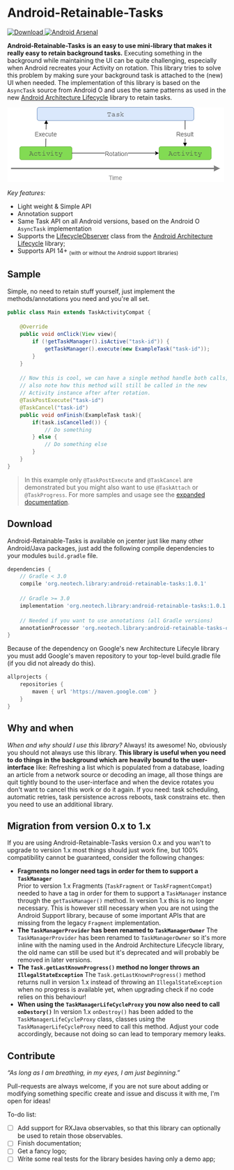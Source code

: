# Android-Retainable-Tasks
[ ![Download](https://api.bintray.com/packages/rolf-smit/maven/android-retainable-tasks/images/download.svg) ](https://bintray.com/rolf-smit/maven/android-retainable-tasks/_latestVersion)
[![Android Arsenal](https://img.shields.io/badge/Android%20Arsenal-Android%20Retainable%20Tasks-brightgreen.svg?style=flat)](http://android-arsenal.com/details/1/3236)

**Android-Retainable-Tasks is an easy to use mini-library that makes it really easy to retain background tasks.** Executing something in the background while maintaining the UI can be quite challenging, especially when Android recreates your Activity on rotation. This library tries to solve this problem by making sure your background task is attached to the (new) UI when needed. The implementation of this library is based on the `AsyncTask` source from Android O and uses the same patterns as used in the new [Android Architecture Lifecycle](https://developer.android.com/reference/android/arch/lifecycle/Lifecycle.html) library to retain tasks. 

![Android Retainable Tasks](resources/function-illustration.png)

*Key features:*

 - Light weight & Simple API
 - Annotation support
 - Same Task API on all Android versions, based on the Android O `AsyncTask` implementation
 - Supports the [LifecycleObserver](https://developer.android.com/reference/android/arch/lifecycle/LifecycleObserver.html) class from the [Android Architecture Lifecycle](https://developer.android.com/reference/android/arch/lifecycle/Lifecycle.html) library;
 - Supports API 14+ <sub>(with or without the Android support libraries)</sub>

## Sample
Simple, no need to retain stuff yourself, just implement the methods/annotations you need and you're
all set.

```java
public class Main extends TaskActivityCompat {
    
    @Override
    public void onClick(View view){
        if (!getTaskManager().isActive("task-id")) {
            getTaskManager().execute(new ExampleTask("task-id"));
        }
    }
    
    // Now this is cool, we can have a single method handle both calls,
    // also note how this method will still be called in the new
    // Activity instance after after rotation.
    @TaskPostExecute("task-id")
    @TaskCancel("task-id")
    public void onFinish(ExampleTask task){
        if(task.isCancelled()) {
            // Do something
        } else {
            // Do something else
        }
    }
}
```

>In this example only `@TaskPostExecute` and `@TaskCancel` are demonstrated but you might also
 want to use `@TaskAttach` or `@TaskProgress`. For more samples and usage see the [expanded documentation](DOCUMENTATION.md).

## Download

Android-Retainable-Tasks is available on jcenter just like many other Android/Java packages, just add the following compile dependencies to your modules `build.gradle` file.

```groovy
dependencies {
    // Gradle < 3.0
    compile 'org.neotech.library:android-retainable-tasks:1.0.1'
    
    // Gradle >= 3.0
    implementation 'org.neotech.library:android-retainable-tasks:1.0.1'
    
    // Needed if you want to use annotations (all Gradle versions)
    annotationProcessor 'org.neotech.library:android-retainable-tasks-compiler:1.0.1'
}
```

Because of the dependency on Google's new Architecture Lifecyle library you must add Google's maven repository to your top-level build.gradle file (if you did not already do this).
```groovy
allprojects {
    repositories {
        maven { url 'https://maven.google.com' }
    }
}
```

## Why and when

*When and why should I use this library?* Always! its awesome! No, obviously you should not always use this library. **This library is useful when you need to do things in the **background** which are heavily bound to the user-interface** like: Refreshing a list which is populated from a database, loading an article from a network source or decoding an image, all those things are quit tightly bound to the user-interface and when the device rotates you don't want to cancel this work or do it again. If you need: task scheduling, automatic retries, task persistence across reboots, task constrains etc. then you need to use an additional library.

## Migration from version 0.x to 1.x

If you are using Android-Retainable-Tasks version 0.x and you wan't to upgrade to version 1.x most things should just work fine, but 100% compatibility cannot be guaranteed, consider the following changes:

* **Fragments no longer need tags in order for them to support a `TaskManager`**  
Prior to version 1.x Fragments (`TaskFragment` or `TaskFragmentCompat`) needed to have a tag in order for them to support a `TaskManager` instance through the `getTaskManager()` method. In version 1.x this is no longer necessary. This is however still necessary when you are not using the Android Support library, because of some important APIs that are missing from the legacy `Fragment` implementation.
* **The `TaskManagerProvider` has been renamed to `TaskManagerOwner`**
The `TaskManagerProvider` has been renamed to `TaskManagerOwner` so it's more inline with the naming used in the Android Architecture Lifecycle library, the old name can still be used but it's deprecated and will probably be removed in later versions.
* **The `Task.getLastKnownProgress()` method no longer throws an `IllegalStateException`**
The `Task.getLastKnownProgress()` method returns null in version 1.x instead of throwing an  `IllegalStateException` when no progress is available yet, when upgrading check if no code relies
on this behaviour!
* **When using the `TaskManagerLifeCycleProxy` you now also need to call `onDestory()`**
In version 1.x `onDestroy()` has been added to the `TaskManagerLifeCycleProxy` class, classes using
 the `TaskManagerLifeCycleProxy` need to call this method. Adjust your code accordingly, because not doing so can lead to temporary memory leaks.

## Contribute

*“As long as I am breathing, in my eyes, I am just beginning.”*

Pull-requests are always welcome, if you are not sure about adding or modifying something specific create and issue and discuss it with me, I'm open for ideas!

To-do list:

 - [ ] Add support for RXJava observables, so that this library can optionally be used to retain those observables.
 - [ ] Finish documentation;
 - [ ] Get a fancy logo;
 - [ ] Write some real tests for the library besides having only a demo app;